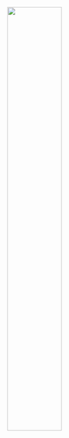 <p align="center"><img src="https://storage.googleapis.com/gweb-uniblog-publish-prod/original_images/Social_dino_with_hat.gif" width=50% height=50%></p>
